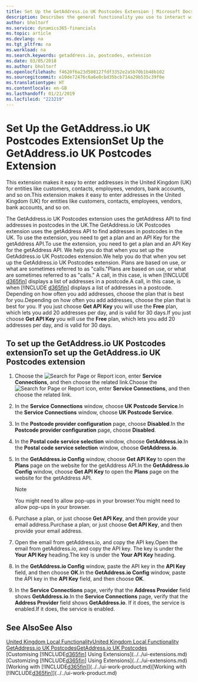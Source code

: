 ```yaml
---
title: Set Up the GetAddress.io UK Postcodes Extension | Microsoft Docs
description: Describes the general functionality you use to interact with data in Business Central, such as entering values, sorting data, and changing views.
author: bholtorf
ms.service: dynamics365-financials
ms.topic: article
ms.devlang: na
ms.tgt_pltfrm: na
ms.workload: na
ms.search.keywords: getaddress.io, postcodes, extension
ms.date: 03/05/2018
ms.author: bholtorf
ms.openlocfilehash: f4620f6a23d508127fdf3352e2a5b70b1b48b102
ms.sourcegitcommit: e10de72476c6a6e0cbd35bcb714a29b535c39f0e
ms.translationtype: HT
ms.contentlocale: en-GB
ms.lasthandoff: 01/21/2019
ms.locfileid: "223219"
---
```

# <a name="set-up-the-getaddressio-uk-postcodes-extension"></a><span data-ttu-id="a655d-103">Set Up the GetAddress.io UK Postcodes Extension</span><span class="sxs-lookup"><span data-stu-id="a655d-103">Set Up the GetAddress.io UK Postcodes Extension</span></span>
<span data-ttu-id="a655d-104">This extension makes it easy to enter addresses in the United Kingdom (UK) for entities like customers, contacts, employees, vendors, bank accounts, and so on.</span><span class="sxs-lookup"><span data-stu-id="a655d-104">This extension makes it easy to enter addresses in the United Kingdom (UK) for entities like customers, contacts, employees, vendors, bank accounts, and so on.</span></span>

<span data-ttu-id="a655d-105">The GetAddress.io UK Postcodes extension uses the getAddress API to find addresses in postcodes in the UK.</span><span class="sxs-lookup"><span data-stu-id="a655d-105">The GetAddress.io UK Postcodes extension uses the getAddress API to find addresses in postcodes in the UK.</span></span> <span data-ttu-id="a655d-106">To use the extension, you need to get a plan and an API Key for the getAddress API.</span><span class="sxs-lookup"><span data-stu-id="a655d-106">To use the extension, you need to get a plan and an API Key for the getAddress API.</span></span> <span data-ttu-id="a655d-107">We help you do that when you set up the GetAddress.io UK Postcodes extension.</span><span class="sxs-lookup"><span data-stu-id="a655d-107">We help you do that when you set up the GetAddress.io UK Postcodes extension.</span></span> <span data-ttu-id="a655d-108">Plans are based on use, or what are sometimes referred to as "calls."</span><span class="sxs-lookup"><span data-stu-id="a655d-108">Plans are based on use, or what are sometimes referred to as "calls."</span></span> <span data-ttu-id="a655d-109">A call, in this case, is when [!INCLUDE [d365fin](../../includes/d365fin_md.md)] displays a list of addresses in a postcode.</span><span class="sxs-lookup"><span data-stu-id="a655d-109">A call, in this case, is when [!INCLUDE [d365fin](../../includes/d365fin_md.md)] displays a list of addresses in a postcode.</span></span> <span data-ttu-id="a655d-110">Depending on how often you add addresses, choose the plan that is best for you.</span><span class="sxs-lookup"><span data-stu-id="a655d-110">Depending on how often you add addresses, choose the plan that is best for you.</span></span> <span data-ttu-id="a655d-111">If you just choose **Get API Key** you will use the **Free** plan, which lets you add 20 addresses per day, and is valid for 30 days.</span><span class="sxs-lookup"><span data-stu-id="a655d-111">If you just choose **Get API Key** you will use the **Free** plan, which lets you add 20 addresses per day, and is valid for 30 days.</span></span>

## <a name="to-set-up-the-getaddressio-uk-postcodes-extension"></a><span data-ttu-id="a655d-112">To set up the GetAddress.io UK Postcodes extension</span><span class="sxs-lookup"><span data-stu-id="a655d-112">To set up the GetAddress.io UK Postcodes extension</span></span>
1. <span data-ttu-id="a655d-113">Choose the ![Search for Page or Report](../../media/ui-search/search_small.png "Search for Page or Report icon") icon, enter **Service Connections**, and then choose the related link.</span><span class="sxs-lookup"><span data-stu-id="a655d-113">Choose the ![Search for Page or Report](../../media/ui-search/search_small.png "Search for Page or Report icon") icon, enter **Service Connections**, and then choose the related link.</span></span>  
2. <span data-ttu-id="a655d-114">In the **Service Connections** window, choose **UK Postcode Service**.</span><span class="sxs-lookup"><span data-stu-id="a655d-114">In the **Service Connections** window, choose **UK Postcode Service**.</span></span>
3. <span data-ttu-id="a655d-115">In the **Postcode provider configuration** page, choose **Disabled**.</span><span class="sxs-lookup"><span data-stu-id="a655d-115">In the **Postcode provider configuration** page, choose **Disabled**.</span></span>
4. <span data-ttu-id="a655d-116">In the **Postal code service selection** window, choose **GetAddress.io**.</span><span class="sxs-lookup"><span data-stu-id="a655d-116">In the **Postal code service selection** window, choose **GetAddress.io**.</span></span>
5. <span data-ttu-id="a655d-117">In the **GetAddress.io Config** window, choose **Get API Key** to open the **Plans** page on the website for the getAddress API.</span><span class="sxs-lookup"><span data-stu-id="a655d-117">In the **GetAddress.io Config** window, choose **Get API Key** to open the **Plans** page on the website for the getAddress API.</span></span>  

    > [!NOTE]  
   >   <span data-ttu-id="a655d-118">You might need to allow pop-ups in your browser.</span><span class="sxs-lookup"><span data-stu-id="a655d-118">You might need to allow pop-ups in your browser.</span></span>

6. <span data-ttu-id="a655d-119">Purchase a plan, or just choose **Get API Key**, and then provide your email address.</span><span class="sxs-lookup"><span data-stu-id="a655d-119">Purchase a plan, or just choose **Get API Key**, and then provide your email address.</span></span>
7. <span data-ttu-id="a655d-120">Open the email from getAddress.io, and copy the API key.</span><span class="sxs-lookup"><span data-stu-id="a655d-120">Open the email from getAddress.io, and copy the API key.</span></span> <span data-ttu-id="a655d-121">The key is under the **Your API Key** heading.</span><span class="sxs-lookup"><span data-stu-id="a655d-121">The key is under the **Your API Key** heading.</span></span>
8. <span data-ttu-id="a655d-122">In the **GetAddress.io Config** window, paste the API key in the **API Key** field, and then choose **OK**.</span><span class="sxs-lookup"><span data-stu-id="a655d-122">In the **GetAddress.io Config** window, paste the API key in the **API Key** field, and then choose **OK**.</span></span>
9. <span data-ttu-id="a655d-123">In the **Service Connections** page, verify that the **Address Provider** field shows **GetAddress.io**.</span><span class="sxs-lookup"><span data-stu-id="a655d-123">In the **Service Connections** page, verify that the **Address Provider** field shows **GetAddress.io**.</span></span> <span data-ttu-id="a655d-124">If it does, the service is enabled.</span><span class="sxs-lookup"><span data-stu-id="a655d-124">If it does, the service is enabled.</span></span>

## <a name="see-also"></a><span data-ttu-id="a655d-125">See Also</span><span class="sxs-lookup"><span data-stu-id="a655d-125">See Also</span></span>
[<span data-ttu-id="a655d-126">United Kingdom Local Functionality</span><span class="sxs-lookup"><span data-stu-id="a655d-126">United Kingdom Local Functionality</span></span>](united-kingdom-local-functionality.md)  
[<span data-ttu-id="a655d-127">GetAddress.io UK Postcodes</span><span class="sxs-lookup"><span data-stu-id="a655d-127">GetAddress.io UK Postcodes</span></span>](../../ui-extensions-getaddressio.md)  
<span data-ttu-id="a655d-128">[Customising [!INCLUDE[d365fin](../../includes/d365fin_md.md)] Using Extensions](../../ui-extensions.md)</span><span class="sxs-lookup"><span data-stu-id="a655d-128">[Customizing [!INCLUDE[d365fin](../../includes/d365fin_md.md)] Using Extensions](../../ui-extensions.md)</span></span>  
<span data-ttu-id="a655d-129">[Working with [!INCLUDE[d365fin](../../includes/d365fin_md.md)]](../../ui-work-product.md)</span><span class="sxs-lookup"><span data-stu-id="a655d-129">[Working with [!INCLUDE[d365fin](../../includes/d365fin_md.md)]](../../ui-work-product.md)</span></span>  
